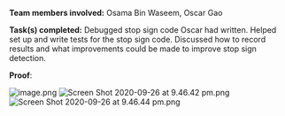 **Team members involved:** Osama Bin Waseem, Oscar Gao

**Task(s) completed:** Debugged stop sign code Oscar had written. Helped set up and write tests for the stop sign code. Discussed how to record results and what improvements could be made to improve stop sign detection. 

**Proof**:


![image.png](https://bitbucket.org/repo/oo8byMk/images/4117034376-image.png)
![Screen Shot 2020-09-26 at 9.46.42 pm.png](https://bitbucket.org/repo/oo8byMk/images/1631164644-Screen%20Shot%202020-09-26%20at%209.46.42%20pm.png)![Screen Shot 2020-09-26 at 9.46.44 pm.png](https://bitbucket.org/repo/oo8byMk/images/427082248-Screen%20Shot%202020-09-26%20at%209.46.44%20pm.png)